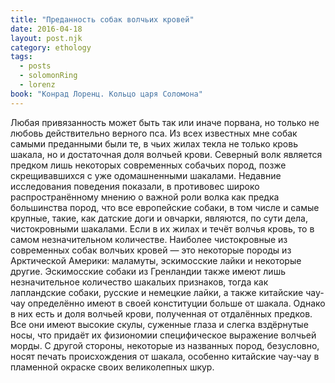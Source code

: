 ```yaml
---
title: "Преданность собак волчьих кровей"
date: 2016-04-18
layout: post.njk
category: ethology
tags:
  - posts
  - solomonRing
  - lorenz
book: "Конрад Лоренц. Кольцо царя Соломона"
---
```


Любая привязанность может быть так или иначе порвана, но только не любовь действительно верного пса. Из всех известных мне собак самыми преданными были те, в чьих жилах текла не только кровь шакала, но и достаточная доля волчьей крови. Северный волк является предком лишь некоторых современных собачьих пород, позже скрещивавшихся с уже одомашненными шакалами. Недавние исследования поведения показали, в противовес широко распространённому мнению о важной роли волка как предка большинства пород, что все европейские собаки, в том числе и самые крупные, такие, как датские доги и овчарки, являются, по сути дела, чистокровными шакалами. Если в их жилах и течёт волчья кровь, то в самом незначительном количестве. Наиболее чистокровные из современных собак волчьих кровей — это некоторые породы из Арктической Америки: маламуты, эскимосские лайки и некоторые другие. Эскимосские собаки из Гренландии также имеют лишь незначительное количество шакальих признаков, тогда как лапландские собаки, русские и немецкие лайки, а также китайские чау-чау определённо имеют в своей конституции больше от шакала. Однако в них есть и доля волчьей крови, полученная от отдалённых предков. Все они имеют высокие скулы, суженные глаза и слегка вздёрнутые носы, что придаёт их физиономии специфическое выражение волчьей морды. С другой стороны, некоторые из названных пород, безусловно, носят печать происхождения от шакала, особенно китайские чау-чау в пламенной окраске своих великолепных шкур.
